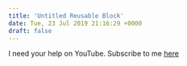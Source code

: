 ```yaml
---
title: 'Untitled Reusable Block'
date: Tue, 23 Jul 2019 21:16:29 +0000
draft: false
---
```


I need your help on YouTube. Subscribe to me [here](http://youtube.com/user/mrjacobatice)